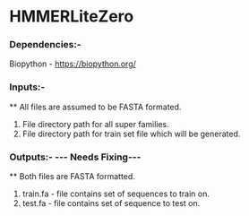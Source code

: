 # HMMERLiteZero

### Dependencies:- 

  Biopython - https://biopython.org/

### Inputs:-

** All files are assumed to be FASTA formated.

  1. File directory path for all super families.
  2. File directory path for train set file which will be generated.

### Outputs:- --- Needs Fixing---
  ** Both files are FASTA formatted.
  
  1. train.fa - file contains set of sequences to train on.
  2. test.fa - file contains set of sequence to test on.

